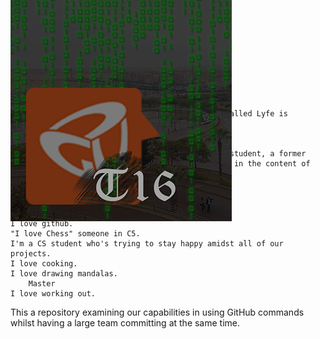 <h1>Github - Sprint 0</h1> <br/>
<div style="position:absolute;top:0;bottom:0;margin:auto;">
	<img align="right" src="logoV9.png" />
</div>

    My main theory in life is that the game that is called Lyfe is undeciadable
    some nerdy guy who works with C2
    I am in team C5 and SE seems greattt.
    Hello I am a person, and I am a computer science student, a former junior teaching assistant, and I am so interested in the content of this course.
    I love football
    :(
    I love clothes
    I love green tea with mint.
    I love github.
    "I love Chess" someone in C5.
    I'm a CS student who's trying to stay happy amidst all of our projects.
    I love cooking.
    I love drawing mandalas.
		Master
    I love working out.

This a repository examining our capabilities in using GitHub commands whilst having a large team committing at the same time.
